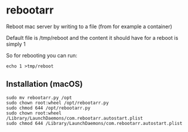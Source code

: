 # rebootarr
Reboot mac server by writing to a file (from for example a container)

Default file is /tmp/reboot and the content it should have for a reboot is simply 1

So for rebooting you can run:
```
echo 1 >tmp/reboot
```


## Installation (macOS)
```
sudo mv rebootarr.py /opt
sudo chown root:wheel /opt/rebootarr.py
sudo chmod 644 /opt/rebootarr.py
sudo chown root:wheel /Library/LaunchDaemons/com.rebootarr.autostart.plist
sudo chmod 644 /Library/LaunchDaemons/com.rebootarr.autostart.plist
```


